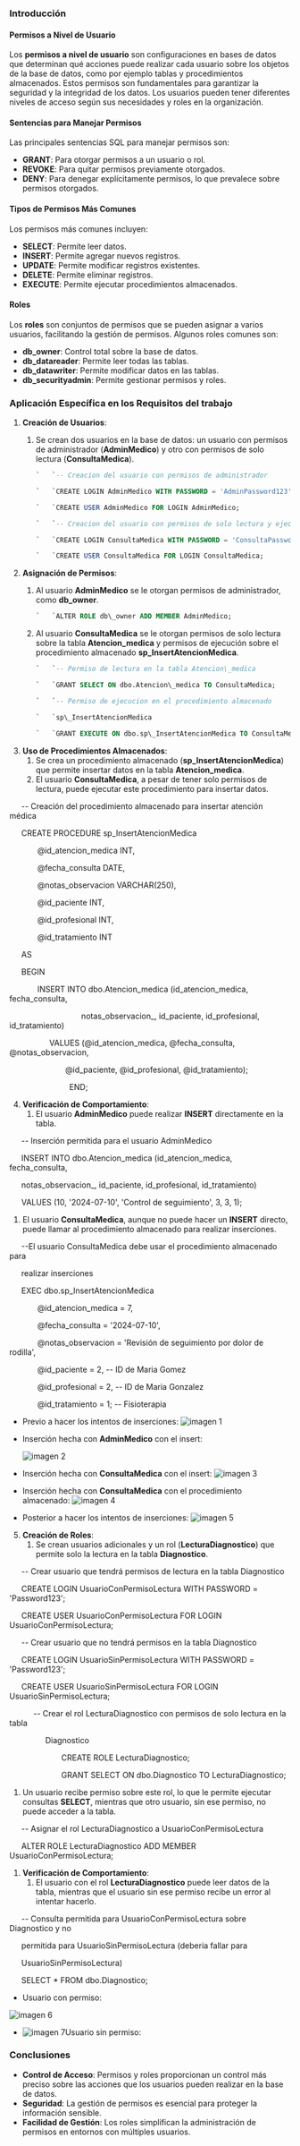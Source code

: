 ### **Introducción**
#### **Permisos a Nivel de Usuario**
Los **permisos a nivel de usuario** son configuraciones en bases de datos que determinan qué acciones puede realizar cada usuario sobre los objetos de la base de datos, como por ejemplo tablas y procedimientos almacenados. Estos permisos son fundamentales para garantizar la seguridad y la integridad de los datos. Los usuarios pueden tener diferentes niveles de acceso según sus necesidades y roles en la organización.
#### **Sentencias para Manejar Permisos**
Las principales sentencias SQL para manejar permisos son:

- **GRANT**: Para otorgar permisos a un usuario o rol.
- **REVOKE**: Para quitar permisos previamente otorgados.
- **DENY**: Para denegar explícitamente permisos, lo que prevalece sobre permisos otorgados.
#### **Tipos de Permisos Más Comunes**
Los permisos más comunes incluyen:

- **SELECT**: Permite leer datos.
- **INSERT**: Permite agregar nuevos registros.
- **UPDATE**: Permite modificar registros existentes.
- **DELETE**: Permite eliminar registros.
- **EXECUTE**: Permite ejecutar procedimientos almacenados.
#### **Roles**
Los **roles** son conjuntos de permisos que se pueden asignar a varios usuarios, facilitando la gestión de permisos. Algunos roles comunes son:

- **db\_owner**: Control total sobre la base de datos.
- **db\_datareader**: Permite leer todas las tablas.
- **db\_datawriter**: Permite modificar datos en las tablas.
- **db\_securityadmin**: Permite gestionar permisos y roles.

###
###
###
### **Aplicación Específica en los Requisitos del trabajo** 
1. **Creación de Usuarios**:
   1. Se crean dos usuarios en la base de datos: un usuario con permisos de administrador (**AdminMedico**) y otro con permisos de solo lectura (**ConsultaMedica**).

       ```sql
       `   `-- Creacion del usuario con permisos de administrador

      `   `CREATE LOGIN AdminMedico WITH PASSWORD = 'AdminPassword123';

      `   `CREATE USER AdminMedico FOR LOGIN AdminMedico;

      `   `-- Creacion del usuario con permisos de solo lectura y ejecucion

      `   `CREATE LOGIN ConsultaMedica WITH PASSWORD = 'ConsultaPassword123';

      `   `CREATE USER ConsultaMedica FOR LOGIN ConsultaMedica;

1. **Asignación de Permisos**:
   1. Al usuario **AdminMedico** se le otorgan permisos de administrador, como **db\_owner**.

   
       ```sql
      `   `ALTER ROLE db\_owner ADD MEMBER AdminMedico;

   1. Al usuario **ConsultaMedica** se le otorgan permisos de solo lectura sobre la tabla **Atencion\_medica** y permisos de ejecución sobre el procedimiento almacenado **sp\_InsertAtencionMedica**.

       ```sql
      `   `-- Permiso de lectura en la tabla Atencion\_medica

      `   `GRANT SELECT ON dbo.Atencion\_medica TO ConsultaMedica;

      `   `-- Permiso de ejecucion en el procedimiento almacenado

      `   `sp\_InsertAtencionMedica

      `   `GRANT EXECUTE ON dbo.sp\_InsertAtencionMedica TO ConsultaMedica;

1. **Uso de Procedimientos Almacenados**:
   1. Se crea un procedimiento almacenado (**sp\_InsertAtencionMedica**) que permite insertar datos en la tabla **Atencion\_medica**.
   1. El usuario **ConsultaMedica**, a pesar de tener solo permisos de lectura, puede ejecutar este procedimiento para insertar datos.

`   `-- Creación del procedimiento almacenado para insertar atención médica

`   `CREATE PROCEDURE sp\_InsertAtencionMedica

`       `@id\_atencion\_medica INT,

`       `@fecha\_consulta DATE,

`       `@notas\_observacion VARCHAR(250),

`       `@id\_paciente INT,

`       `@id\_profesional INT,

`       `@id\_tratamiento INT

`   `AS

`   `BEGIN

`       `INSERT INTO dbo.Atencion\_medica (id\_atencion\_medica, fecha\_consulta,   

`    		       `notas\_observacion\_, id\_paciente, id\_profesional, id\_tratamiento)

`    	   `VALUES (@id\_atencion\_medica, @fecha\_consulta, @notas\_observacion, 

`   	   	   `@id\_paciente, @id\_profesional, @id\_tratamiento);

`               `END;

4. **Verificación de Comportamiento**:
   1. El usuario **AdminMedico** puede realizar **INSERT** directamente en la tabla.

`   `-- Inserción permitida para el usuario AdminMedico

`   `INSERT INTO dbo.Atencion\_medica (id\_atencion\_medica, fecha\_consulta,    

`   `notas\_observacion\_, id\_paciente, id\_profesional, id\_tratamiento)

`   `VALUES (10, '2024-07-10', 'Control de seguimiento', 3, 3, 1);

1. El usuario **ConsultaMedica**, aunque no puede hacer un **INSERT** directo, puede llamar al procedimiento almacenado para realizar inserciones.

`   `--El usuario ConsultaMedica debe usar el procedimiento almacenado para    

`   `realizar inserciones

`   `EXEC dbo.sp\_InsertAtencionMedica 

`       `@id\_atencion\_medica = 7,  

`       `@fecha\_consulta = '2024-07-10', 

`       `@notas\_observacion = 'Revisión de seguimiento por dolor de rodilla', 

`       `@id\_paciente = 2,          -- ID de Maria Gomez

`       `@id\_profesional = 2,       -- ID de Maria Gonzalez

`       `@id\_tratamiento = 1;       -- Fisioterapia


- Previo a hacer los intentos de inserciones:
  ![imagen 1](https://github.com/SabriMontiel/sistema-citas-medicas/blob/master/imgs/IMAGEN%20FER%20(4).png)



- Inserción hecha con **AdminMedico** con el insert:

   ![imagen 2](https://github.com/SabriMontiel/sistema-citas-medicas/blob/master/imgs/IMAGEN%20FER%20(1).png)









- Inserción hecha con **ConsultaMedica** con el insert:
  ![imagen 3](https://github.com/SabriMontiel/sistema-citas-medicas/blob/master/imgs/IMAGEN%20FER%20(6).png)
  
- Inserción hecha con **ConsultaMedica** con el procedimiento almacenado:
  ![imagen 4](https://github.com/SabriMontiel/sistema-citas-medicas/blob/master/imgs/IMAGEN%20FER%20(7).png)








- Posterior a hacer los intentos de inserciones:
  ![imagen 5](https://github.com/SabriMontiel/sistema-citas-medicas/blob/master/imgs/IMAGEN%20FER%20(2).png)






5. **Creación de Roles**:
   1. Se crean usuarios adicionales y un rol (**LecturaDiagnostico**) que permite solo la lectura en la tabla **Diagnostico**.

`   `-- Crear usuario que tendrá permisos de lectura en la tabla Diagnostico

`   `CREATE LOGIN UsuarioConPermisoLectura WITH PASSWORD = 'Password123';

`   `CREATE USER UsuarioConPermisoLectura FOR LOGIN UsuarioConPermisoLectura;



`   `-- Crear usuario que no tendrá permisos en la tabla Diagnostico

`   `CREATE LOGIN UsuarioSinPermisoLectura WITH PASSWORD = 'Password123';

`   `CREATE USER UsuarioSinPermisoLectura FOR LOGIN UsuarioSinPermisoLectura;

`      `-- Crear el rol LecturaDiagnostico con permisos de solo lectura en la tabla         

`         `Diagnostico

`             `CREATE ROLE LecturaDiagnostico;

`             `GRANT SELECT ON dbo.Diagnostico TO LecturaDiagnostico;

1. Un usuario recibe permiso sobre este rol, lo que le permite ejecutar consultas **SELECT**, mientras que otro usuario, sin ese permiso, no puede acceder a la tabla.

`   `-- Asignar el rol LecturaDiagnostico a UsuarioConPermisoLectura

`   `ALTER ROLE LecturaDiagnostico ADD MEMBER UsuarioConPermisoLectura;


1. **Verificación de Comportamiento**:
   1. El usuario con el rol **LecturaDiagnostico** puede leer datos de la tabla, mientras que el usuario sin ese permiso recibe un error al intentar hacerlo.

`   `-- Consulta permitida para UsuarioConPermisoLectura sobre Diagnostico y no    

`   `permitida para UsuarioSinPermisoLectura (deberia fallar para    

`   `UsuarioSinPermisoLectura)

`   `SELECT \* FROM dbo.Diagnostico;

- Usuario con permiso:

![imagen 6](https://github.com/SabriMontiel/sistema-citas-medicas/blob/master/imgs/IMAGEN%20FER%20(3).png)




- ![imagen 7](https://github.com/SabriMontiel/sistema-citas-medicas/blob/master/imgs/IMAGEN%20FER%20(5).png)Usuario sin permiso:

###
### **Conclusiones**
- **Control de Acceso**: Permisos y roles proporcionan un control más preciso sobre las acciones que los usuarios pueden realizar en la base de datos.
- **Seguridad**: La gestión de permisos es esencial para proteger la información sensible.
- **Facilidad de Gestión**: Los roles simplifican la administración de permisos en entornos con múltiples usuarios.


